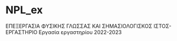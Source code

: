 # NPL_ex
ΕΠΕΞΕΡΓΑΣΙΑ ΦΥΣΙΚΗΣ ΓΛΩΣΣΑΣ ΚΑΙ ΣΗΜΑΣΙΟΛΟΓΙΣΚΟΣ ΙΣΤΟΣ- EΡΓΑΣΤΗΡΙΟ Εργασία εργαστηρίου 2022-2023
